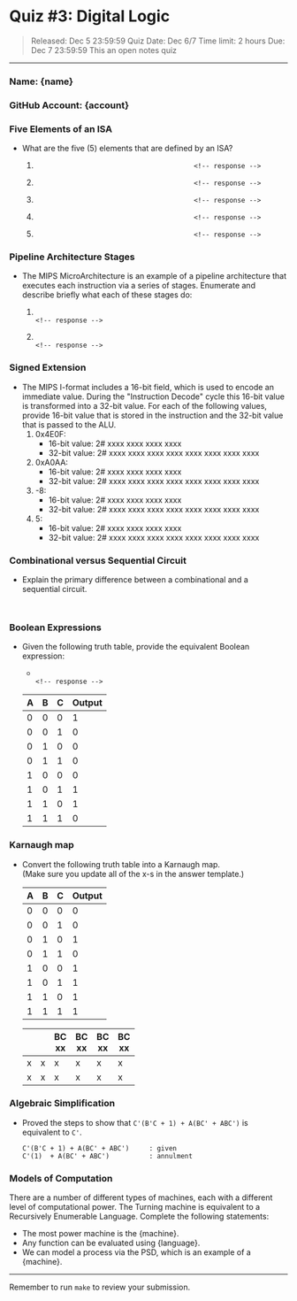 # Quiz #3: Digital Logic 
> Released: Dec 5 23:59:59
> Quiz Date: Dec 6/7 
> Time limit: 2 hours
> Due: Dec 7 23:59:59
> This an open notes quiz

---

### Name: {name}  
### GitHub Account: {account}

### Five Elements of an ISA
* What are the five (5) elements that are defined by an ISA?<br>
   1.                                             <!-- response -->
   2.                                             <!-- response -->
   3.                                             <!-- response -->
   4.                                             <!-- response -->
   5.                                             <!-- response -->



### Pipeline Architecture Stages
* The MIPS MicroArchitecture is an example of a pipeline architecture that executes each instruction via a series of stages.  Enumerate and describe briefly what each of these stages do:
   1.                                                                    <!-- response -->
   1.                                                                    <!-- response -->
   <!-- Feel free to add or remove additional response lines as needed. -->
 


### Signed Extension
* The MIPS I-format includes a 16-bit field, which is used to encode an immediate value.  During the "Instruction Decode" cycle this 16-bit value is transformed into a 32-bit value.  For each of the following values, provide 16-bit value that is stored in the instruction and the 32-bit value that is passed to the ALU.
   1. 0x4E0F:  
      * 16-bit value: 2#                     xxxx xxxx xxxx xxxx      <!-- response -->
      * 32-bit value: 2# xxxx xxxx xxxx xxxx xxxx xxxx xxxx xxxx      <!-- response -->
   1. 0xA0AA:  
      * 16-bit value: 2#                     xxxx xxxx xxxx xxxx      <!-- response -->
      * 32-bit value: 2# xxxx xxxx xxxx xxxx xxxx xxxx xxxx xxxx      <!-- response -->
   1. -8:                
      * 16-bit value: 2#                     xxxx xxxx xxxx xxxx      <!-- response -->
      * 32-bit value: 2# xxxx xxxx xxxx xxxx xxxx xxxx xxxx xxxx      <!-- response -->
   1. 5:                   
      * 16-bit value: 2#                     xxxx xxxx xxxx xxxx      <!-- response -->
      * 32-bit value: 2# xxxx xxxx xxxx xxxx xxxx xxxx xxxx xxxx      <!-- response -->


### Combinational versus Sequential Circuit
* Explain the primary difference between a combinational and a sequential circuit.
   ```response  (Place your response with this code block.)


   ```


### Boolean Expressions
* Given the following truth table, provide the equivalent Boolean expression:
   *                                                                    <!-- response -->

   | A  | B  | C  | Output|
   |----|----|----|-------|
   | 0  | 0  | 0  |   1   |
   | 0  | 0  | 1  |   0   |
   | 0  | 1  | 0  |   0   |
   | 0  | 1  | 1  |   0   |
   | 1  | 0  | 0  |   0   |
   | 1  | 0  | 1  |   1   |
   | 1  | 1  | 0  |   1   |
   | 1  | 1  | 1  |   0   |

### Karnaugh map
* Convert the following truth table into a Karnaugh map.<br>
   (Make sure you update all of the x-s in the answer template.)
   
   | A  | B  | C  | Output |
   |----|----|----|--------|
   | 0  | 0  | 0  |   0    |
   | 0  | 0  | 1  |   0    |
   | 0  | 1  | 0  |   1    |
   | 0  | 1  | 1  |   0    |
   | 1  | 0  | 0  |   1    |
   | 1  | 0  | 1  |   1    |
   | 1  | 1  | 0  |   1    |
   | 1  | 1  | 1  |   1    |

   <!-- Updated the table below to provide your answer -->
   |   |   | BC <br> xx | BC <br> xx | BC <br> xx | BC <br> xx | 
   |---|---| -----------| ---------- | ---------- | ---------- | 
   | x | x |     x      |     x      |     x      |     x      | 
   | x | x |     x      |     x      |     x      |     x      | 


### Algebraic Simplification
* Proved the steps to show that `C'(B'C + 1) + A(BC' + ABC')` is equivalent to `C'`.
   ```response  C'(B'C + 1) + A(BC' + ABC') == C
   C'(B'C + 1) + A(BC' + ABC')     : given        
   C'(1)  + A(BC' + ABC')          : annulment

   ```


### Models of Computation
There are a number of different types of machines, each with a different level of computational power. The Turning machine is equivalent to a Recursively Enumerable Language.  Complete the following statements:

* The most power machine is the {machine}.                                  <!-- response -->
* Any function can be evaluated using {language}.                           <!-- response -->
* We can model a process via the PSD, which is an example of a {machine}.   <!-- response -->



---
Remember to run `make` to review your submission.


